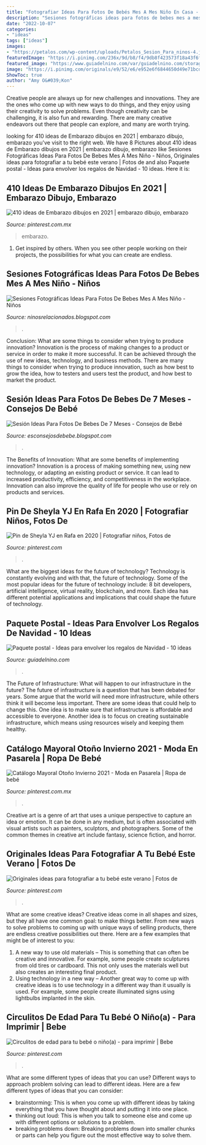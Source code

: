 ```yaml
---
title: "Fotografiar Ideas Para Fotos De Bebés Mes A Mes Niño En Casa - Originales Ideas Para Fotografiar A Tu Bebé Este Verano"
description: "Sesiones fotográficas ideas para fotos de bebes mes a mes niño"
date: "2022-10-07"
categories:
- "ideas"
tags: ["ideas"]
images:
- "https://petalos.com/wp-content/uploads/Petalos_Sesion_Para_ninos-4.jpg"
featuredImage: "https://i.pinimg.com/236x/9d/b8/f4/9db8f423573f18a43f6fd80ebfb90329--kid-dresses-ss-.jpg?nii=t"
featured_image: "https://www.guiadelnino.com/var/guiadelnino.com/storage/images/juegos-y-fiestas/especial-navidad/10-ideas-para-envolver-regalos-de-navidad/ideas-para-envolver-los-regalos-de-navidad/paquete-postal/7357140-3-esl-ES/paquete-postal.jpg"
image: "https://i.pinimg.com/originals/e9/52/e6/e952e6f6844650d49e71bcdc298a587b.jpg"
ShowToc: true
author: "Amy O&#039;Kon"
---
```



Creative people are always up for new challenges and innovations. They are the ones who come up with new ways to do things, and they enjoy using their creativity to solve problems. Even though creativity can be challenging, it is also fun and rewarding. There are many creative endeavors out there that people can explore, and many are worth trying.

	

		
looking for 410 ideas de Embarazo dibujos en 2021 | embarazo dibujo, embarazo you've visit to the right web. We have 8 Pictures about 410 ideas de Embarazo dibujos en 2021 | embarazo dibujo, embarazo like Sesiones Fotográficas Ideas Para Fotos De Bebes Mes A Mes Niño - Niños, Originales ideas para fotografiar a tu bebé este verano | Fotos de and also Paquete postal - Ideas para envolver los regalos de Navidad - 10 ideas. Here it is:
		
    
## 410 Ideas De Embarazo Dibujos En 2021 | Embarazo Dibujo, Embarazo

<img loading=lazy src="https://i.pinimg.com/474x/df/6a/7c/df6a7c3492d2432e9d56be1ebe951cd0.jpg" onerror="this.onerror=null;this.src='https://tse2.mm.bing.net/th?id=OIP.VoY6SNLkrOoVIMkzhnc69AAAAA&amp;pid=15.1';" alt="410 ideas de Embarazo dibujos en 2021 | embarazo dibujo, embarazo">

_Source: pinterest.com.mx_

>embarazo. 

	

1. Get inspired by others. When you see other people working on their projects, the possibilities for what you can create are endless.

    
## Sesiones Fotográficas Ideas Para Fotos De Bebes Mes A Mes Niño - Niños

<img loading=lazy src="https://petalos.com/wp-content/uploads/Petalos_Sesion_Para_ninos-4.jpg" onerror="this.onerror=null;this.src='https://tse3.mm.bing.net/th?id=OIP.888Rlsu5AdUQbkpJqnk5GwHaE8&amp;pid=15.1';" alt="Sesiones Fotográficas Ideas Para Fotos De Bebes Mes A Mes Niño - Niños">

_Source: ninosrelacionados.blogspot.com_

>. 

	

Conclusion: What are some things to consider when trying to produce innovation?
Innovation is the process of making changes to a product or service in order to make it more successful. It can be achieved through the use of new ideas, technology, and business methods. There are many things to consider when trying to produce innovation, such as how best to grow the idea, how to testers and users test the product, and how best to market the product.

    
## Sesión Ideas Para Fotos De Bebes De 7 Meses - Consejos De Bebé

<img loading=lazy src="https://i1.wp.com/www.atrapandorecuerdos.com/wp-content/uploads/2018/12/sesion-bebe-estudio-bilbao.jpg?fit=1200%2C700&amp;ssl=1" onerror="this.onerror=null;this.src='https://tse3.mm.bing.net/th?id=OIP.0WFumE-bdFx97amFm1NUsAHaEU&amp;pid=15.1';" alt="Sesión Ideas Para Fotos De Bebes De 7 Meses - Consejos de Bebé">

_Source: esconsejosdebebe.blogspot.com_

>. 

	

The Benefits of Innovation: What are some benefits of implementing innovation?
Innovation is a process of making something new, using new technology, or adapting an existing product or service. It can lead to increased productivity, efficiency, and competitiveness in the workplace. Innovation can also improve the quality of life for people who use or rely on products and services.

    
## Pin De Sheyla YJ En Rafa En 2020 | Fotografiar Niños, Fotos De

<img loading=lazy src="https://i.pinimg.com/736x/4c/73/e2/4c73e2b60809a644adea0709d5b0b764--babies-photography-maternity-photography.jpg" onerror="this.onerror=null;this.src='https://tse2.mm.bing.net/th?id=OIP.CU22uW5JQBrYQpJxYKVrVgEyDL&amp;pid=15.1';" alt="Pin de Sheyla YJ en Rafa en 2020 | Fotografiar niños, Fotos de">

_Source: pinterest.com_

>. 

	

What are the biggest ideas for the future of technology?
Technology is constantly evolving and with that, the future of technology. Some of the most popular ideas for the future of technology include: 8 bit developers, artificial intelligence, virtual reality, blockchain, and more. Each idea has different potential applications and implications that could shape the future of technology.

    
## Paquete Postal - Ideas Para Envolver Los Regalos De Navidad - 10 Ideas

<img loading=lazy src="https://www.guiadelnino.com/var/guiadelnino.com/storage/images/juegos-y-fiestas/especial-navidad/10-ideas-para-envolver-regalos-de-navidad/ideas-para-envolver-los-regalos-de-navidad/paquete-postal/7357140-3-esl-ES/paquete-postal.jpg" onerror="this.onerror=null;this.src='https://tse2.mm.bing.net/th?id=OIP.G_ni3GPwfDFdBVIKIb9NgAHaF5&amp;pid=15.1';" alt="Paquete postal - Ideas para envolver los regalos de Navidad - 10 ideas">

_Source: guiadelnino.com_

>. 

	

The Future of Infrastructure: What will happen to our infrastructure in the future?
The future of infrastructure is a question that has been debated for years. Some argue that the world will need more infrastructure, while others think it will become less important. There are some ideas that could help to change this. One idea is to make sure that infrastructure is affordable and accessible to everyone. Another idea is to focus on creating sustainable infrastructure, which means using resources wisely and keeping them healthy.

    
## Catálogo Mayoral Otoño Invierno 2021 - Moda En Pasarela | Ropa De Bebé

<img loading=lazy src="https://i.pinimg.com/236x/9d/b8/f4/9db8f423573f18a43f6fd80ebfb90329--kid-dresses-ss-.jpg?nii=t" onerror="this.onerror=null;this.src='https://tse1.mm.bing.net/th?id=OIP.vjKjBB_oVvi2bZ1lnJaG4QAAAA&amp;pid=15.1';" alt="Catálogo Mayoral Otoño Invierno 2021 - Moda en Pasarela | Ropa de bebé">

_Source: pinterest.com.mx_

>. 

	

Creative art is a genre of art that uses a unique perspective to capture an idea or emotion. It can be done in any medium, but is often associated with visual artists such as painters, sculptors, and photographers. Some of the common themes in creative art include fantasy, science fiction, and horror.

    
## Originales Ideas Para Fotografiar A Tu Bebé Este Verano | Fotos De

<img loading=lazy src="https://i.pinimg.com/originals/f9/33/3a/f9333a166b06b68ced4f75d9f00355b4.jpg" onerror="this.onerror=null;this.src='https://tse3.mm.bing.net/th?id=OIP.TEyemPH1KuSZ0PYU9FjjpQHaEw&amp;pid=15.1';" alt="Originales ideas para fotografiar a tu bebé este verano | Fotos de">

_Source: pinterest.com_

>. 

	

What are some creative ideas?
Creative ideas come in all shapes and sizes, but they all have one common goal: to make things better. From new ways to solve problems to coming up with unique ways of selling products, there are endless creative possibilities out there. Here are a few examples that might be of interest to you: 
1. A new way to use old materials – This is something that can often be creative and innovative. For example, some people create sculptures from old tires or cardboard. This not only uses the materials well but also creates an interesting final product. 
2. Using technology in a new way – Another great way to come up with creative ideas is to use technology in a different way than it usually is used. For example, some people create illuminated signs using lightbulbs implanted in the skin.

    
## Circulitos De Edad Para Tu Bebé O Niño(a) - Para Imprimir | Bebe

<img loading=lazy src="https://i.pinimg.com/originals/e9/52/e6/e952e6f6844650d49e71bcdc298a587b.jpg" onerror="this.onerror=null;this.src='https://tse1.mm.bing.net/th?id=OIP.1sHL9tjYpb3H0jUNdkX8AgAAAA&amp;pid=15.1';" alt="Circulitos de edad para tu bebé o niño(a) - para imprimir | Bebe">

_Source: pinterest.com_

>. 

	

What are some different types of ideas that you can use?
Different ways to approach problem solving can lead to different ideas. Here are a few different types of ideas that you can consider: 
- brainstorming: This is when you come up with different ideas by taking everything that you have thought about and putting it into one place. 
- thinking out loud: This is when you talk to someone else and come up with different options or solutions to a problem. 
- breaking problems down: Breaking problems down into smaller chunks or parts can help you figure out the most effective way to solve them.

